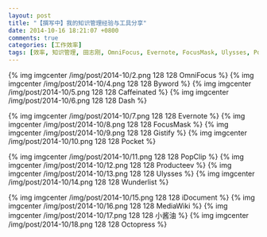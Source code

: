 ```yaml
---
layout: post
title: "【撰写中】我的知识管理经验与工具分享"
date: 2014-10-16 18:21:07 +0800
comments: true
categories: [工作效率]
tags: [效率, 知识管理, 田志刚, OmniFocus, Evernote, FocusMask, Ulysses, Pocket, Wunderlist, Producteev, iDocument, mediawiki, Byword, octopress, Dash, Gistify, PopClip, Caffeinated, 鲜果阅读, 小酱油]
---
```


<!-- excerpt start -->

{% img imgcenter /img/post/2014-10/2.png 128 128 OmniFocus %}
{% img imgcenter /img/post/2014-10/4.png 128 128 Byword %}
{% img imgcenter /img/post/2014-10/5.png 128 128 Caffeinated %}
{% img imgcenter /img/post/2014-10/6.png 128 128 Dash %}

{% img imgcenter /img/post/2014-10/7.png 128 128 Evernote %}
{% img imgcenter /img/post/2014-10/8.png 128 128 FocusMask %}
{% img imgcenter /img/post/2014-10/9.png 128 128 Gistify %}
{% img imgcenter /img/post/2014-10/10.png 128 128 Pocket %}

{% img imgcenter /img/post/2014-10/11.png 128 128 PopClip %}
{% img imgcenter /img/post/2014-10/12.png 128 128 Producteev %}
{% img imgcenter /img/post/2014-10/13.png 128 128 Ulysses %}
{% img imgcenter /img/post/2014-10/14.png 128 128 Wunderlist %}

{% img imgcenter /img/post/2014-10/15.png 128 128 iDocument %}
{% img imgcenter /img/post/2014-10/16.png 128 128 MediaWiki %}
{% img imgcenter /img/post/2014-10/17.png 128 128 小酱油 %}
{% img imgcenter /img/post/2014-10/18.png 128 128 Octopress %}

<!-- excerpt end -->